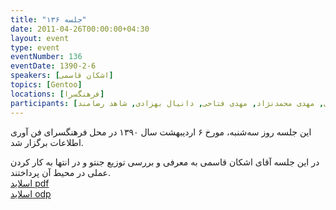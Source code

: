 ```yaml
---
title: "جلسه ۱۳۶"
date: 2011-04-26T00:00:00+04:30
layout: event
type: event
eventNumber: 136
eventDate: 1390-2-6
speakers: [اشکان قاسمی]
topics: [Gentoo]
locations: [فرهنگسرا]
participants: [حسن بحرینی, علی طریحی, بهنام توکلی کرمانی, زهرا توکلی کرمانی, محمد افاضاتی, امیر ابوحمزه, مصطفی خوش منش, اشکان قاسمی, مصطفی میرموسوی, نوید آقاحسنی مهابادی, صالح سخندان, فرزانه صداقت, امیل صدق, شهروز خوشدل, وحید امیری, مهدی محمدنژاد, مهدی فتاحی, دانیال بهزادی, شاهد رضامند]
---
```

این جلسه روز سه‌شنبه، مورخ ۶ اردیبهشت سال ۱۳۹۰ در محل فرهنگسرای فن آوری اطلاعات برگزار شد.

در این جلسه آقای اشکان قاسمی به معرفی و بررسی توزیع جنتو و در انتها به کار کردن عملی در محیط آن پرداختند.  
[اسلاید pdf](/events/presentations/136/gentoo.pdf)  
[اسلاید odp](/events/presentations/136/gentoo.odp)
